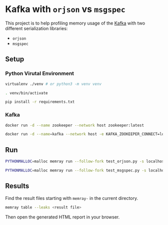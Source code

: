 # Kafka with `orjson` vs `msgspec`

This project is to help profiling memory usage of the [Kafka](https://kafka.apache.org/) with two different serialization libraries:

- `orjson`
- `msgspec`

## Setup

### Python Virutal Environment

```bash
virtualenv ./venv # or python3 -m venv venv

. venv/bin/activate

pip install -r requirements.txt
```

### Kafka

```bash
docker run -d --name zookeeper --network host zookeeper:latest

docker run -d --name=kafka --network host -e KAFKA_ZOOKEEPER_CONNECT=localhost:2181 -e KAFKA_ADVERTISED_LISTENERS=PLAINTEXT://localhost:9092 confluentinc/cp-kafka:latest
```

## Run

```bash
PYTHONMALLOC=malloc memray run --follow-fork test_orjson.py -s localhost:9092 -t test -c 49999

PYTHONMALLOC=malloc memray run --follow-fork test_msgspec.py -s localhost:9092 -t test -c 49999
```

## Results

Find the result files starting with `memray-` in the current directory.

```bash
memray table --leaks <result file>
```

Then open the generated HTML report in your browser.
